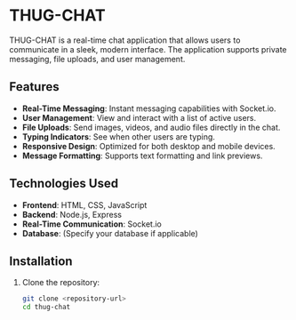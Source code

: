 # THUG-CHAT

THUG-CHAT is a real-time chat application that allows users to communicate in a sleek, modern interface. The application supports private messaging, file uploads, and user management.

## Features

- **Real-Time Messaging**: Instant messaging capabilities with Socket.io.
- **User Management**: View and interact with a list of active users.
- **File Uploads**: Send images, videos, and audio files directly in the chat.
- **Typing Indicators**: See when other users are typing.
- **Responsive Design**: Optimized for both desktop and mobile devices.
- **Message Formatting**: Supports text formatting and link previews.

## Technologies Used

- **Frontend**: HTML, CSS, JavaScript
- **Backend**: Node.js, Express
- **Real-Time Communication**: Socket.io
- **Database**: (Specify your database if applicable)

## Installation

1. Clone the repository:
   ```bash
   git clone <repository-url>
   cd thug-chat
